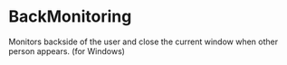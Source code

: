 # BackMonitoring
Monitors backside of the user and close the current window when other person appears. (for Windows)
